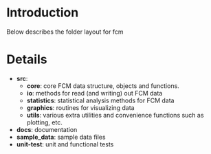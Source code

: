 # Introduction #

Below describes the folder layout for fcm


# Details #

  * **src**:
    * **core**: core FCM data structure, objects and functions.
    * **io**: methods for read (and writing) out FCM data
    * **statistics**: statistical analysis methods for FCM data
    * **graphics**: routines for visualizing data
    * **utils**: various extra utilities and convenience functions such as plotting, etc.
  * **docs**: documentation
  * **sample\_data**: sample data files
  * **unit-test**: unit and functional tests

